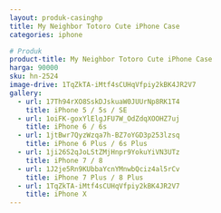 ```yaml
---
layout: produk-casinghp
title: My Neighbor Totoro Cute iPhone Case
categories: iphone

# Produk
product-title: My Neighbor Totoro Cute iPhone Case
harga: 90000
sku: hn-2524
image-drive: 1TqZkTA-iMtf4sCUHqVfpiy2kBK4JR2V7
gallery:
  - url: 17Th94rXO8SskDJskuaW0JUUrNp8RK1T4
    title: iPhone 5 / 5s / SE
  - url: 1oiFK-goxYlElgJFU7W_OdZdqXOOHZ7uj
    title: iPhone 6 / 6s
  - url: 1jtBwr7QyzWzqa7h-BZ7oYGD3p253lzsq
    title: iPhone 6 Plus / 6s Plus
  - url: 1ji26S2qJoLStZMjHnpr9YokuYiVN3UTz
    title: iPhone 7 / 8
  - url: 1J2je5Rn9KUbbaYcnYMnwbQciz4al5rCv
    title: iPhone 7 Plus / 8 Plus
  - url: 1TqZkTA-iMtf4sCUHqVfpiy2kBK4JR2V7
    title: iPhone X
---
```

